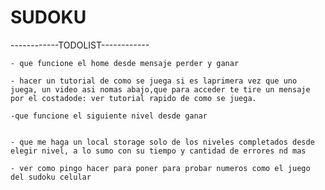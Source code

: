 # SUDOKU

------------TODOLIST------------


    - que funcione el home desde mensaje perder y ganar

    - hacer un tutorial de como se juega si es laprimera vez que uno juega, un video asi nomas abajo,que para acceder te tire un mensaje por el costadode: ver tutorial rapido de como se juega.

    -que funcione el siguiente nivel desde ganar


    - que me haga un local storage solo de los niveles completados desde elegir nivel, a lo sumo con su tiempo y cantidad de errores nd mas

    - ver como pingo hacer para poner para probar numeros como el juego del sudoku celular











    